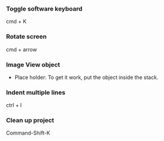 ### Toggle software keyboard
cmd + K

### Rotate screen
cmd + arrow

### Image View object
* Place holder: To get it work, put the object inside the stack.

### Indent multiple lines
ctrl + I

### Clean up project
Command-Shift-K
